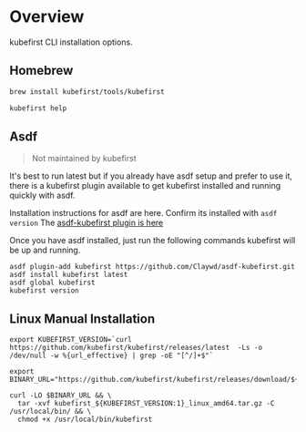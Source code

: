# Overview

kubefirst CLI installation options.

## Homebrew

```bash
brew install kubefirst/tools/kubefirst
```

```bash
kubefirst help
```

## Asdf

> Not maintained by kubefirst

It's best to run latest but if you already have asdf setup and prefer to use it, there is a kubefirst plugin available to get kubefirst installed and running quickly with asdf.

Installation instructions for asdf are here. Confirm its installed with `asdf version`
    The [asdf-kubefirst plugin is here](https://github.com/Claywd/asdf-kubefirst)

Once you have asdf installed, just run the following commands kubefirst will be up and running.

```shell
asdf plugin-add kubefirst https://github.com/Claywd/asdf-kubefirst.git
asdf install kubefirst latest
asdf global kubefirst
kubefirst version
```

## Linux Manual Installation

```shell
export KUBEFIRST_VERSION=`curl https://github.com/kubefirst/kubefirst/releases/latest  -Ls -o /dev/null -w %{url_effective} | grep -oE "[^/]+$"`
```

```shell
export BINARY_URL="https://github.com/kubefirst/kubefirst/releases/download/${KUBEFIRST_VERSION}/kubefirst_${KUBEFIRST_VERSION:1}_linux_amd64.tar.gz"
```

```shell
curl -LO $BINARY_URL && \
  tar -xvf kubefirst_${KUBEFIRST_VERSION:1}_linux_amd64.tar.gz -C /usr/local/bin/ && \
  chmod +x /usr/local/bin/kubefirst
```
